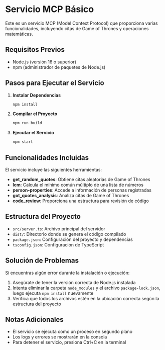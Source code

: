 # Servicio MCP Básico

Este es un servicio MCP (Model Context Protocol) que proporciona varias funcionalidades, incluyendo citas de Game of Thrones y operaciones matemáticas.

## Requisitos Previos

- Node.js (versión 16 o superior)
- npm (administrador de paquetes de Node.js)

## Pasos para Ejecutar el Servicio

1. **Instalar Dependencias**
   ```bash
   npm install
   ```

2. **Compilar el Proyecto**
   ```bash
   npm run build
   ```

3. **Ejecutar el Servicio**
   ```bash
   npm start
   ```

## Funcionalidades Incluidas

El servicio incluye las siguientes herramientas:

- **get_random_quotes**: Obtiene citas aleatorias de Game of Thrones
- **lcm**: Calcula el mínimo común múltiplo de una lista de números
- **person-properties**: Accede a información de personas registradas
- **got_quotes_analysis**: Analiza citas de Game of Thrones
- **code_review**: Proporciona una estructura para revisión de código

## Estructura del Proyecto

- `src/server.ts`: Archivo principal del servidor
- `dist/`: Directorio donde se genera el código compilado
- `package.json`: Configuración del proyecto y dependencias
- `tsconfig.json`: Configuración de TypeScript

## Solución de Problemas

Si encuentras algún error durante la instalación o ejecución:

1. Asegúrate de tener la versión correcta de Node.js instalada
2. Intenta eliminar la carpeta `node_modules` y el archivo `package-lock.json`, luego ejecuta `npm install` nuevamente
3. Verifica que todos los archivos estén en la ubicación correcta según la estructura del proyecto

## Notas Adicionales

- El servicio se ejecuta como un proceso en segundo plano
- Los logs y errores se mostrarán en la consola
- Para detener el servicio, presiona Ctrl+C en la terminal 